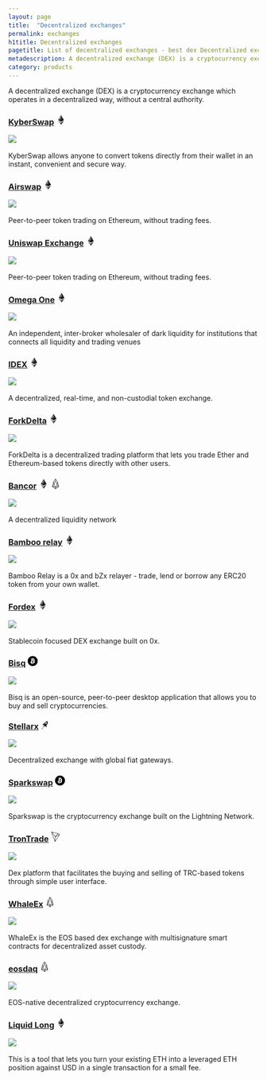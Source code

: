 ```yaml
---
layout: page
title:  "Decentralized exchanges"
permalink: exchanges
h1title: Decentralized exchanges
pagetitle: List of decentralized exchanges - best dex Decentralized exchanges    
metadescription: A decentralized exchange (DEX) is a cryptocurrency exchange which operates in a decentralized way, without a central authority.
category: products
---
```

A decentralized exchange (DEX) is a cryptocurrency exchange which operates in a decentralized way, without a central authority.

### [KyberSwap](https://kyberswap.com/swap/eth-dai) ![](/images/ether.png)

![](//image.thum.io/get/width/500/crop/600/https://kyberswap.com/swap/eth-dai)

KyberSwap allows anyone to convert tokens directly from their wallet in an instant, convenient and secure way.

### [Airswap](https://www.airswap.io/) ![](/images/ether.png)

![](//image.thum.io/get/width/500/crop/600/https://www.airswap.io/)

Peer-to-peer token trading on Ethereum, without trading fees.

### [Uniswap Exchange](https://uniswap.exchange) ![](/images/ether.png)

![](//image.thum.io/get/width/500/crop/600/https://uniswap.exchange)

Peer-to-peer token trading on Ethereum, without trading fees.

### [Omega One](https://dark.omega.one/) ![](/images/ether.png)

![](//image.thum.io/get/width/500/crop/600/https://dark.omega.one/)

An independent, inter-broker wholesaler of dark liquidity for institutions that connects all liquidity and trading venues

### [IDEX](https://auroradao.com/platform/idex/) ![](/images/ether.png)

![](//image.thum.io/get/width/500/crop/600/https://auroradao.com/platform/idex/)

A decentralized, real-time, and non-custodial token exchange.

### [ForkDelta](https://forkdelta.app/) ![](/images/ether.png)

![](//image.thum.io/get/width/500/crop/600/https://forkdelta.app/)

ForkDelta is a decentralized trading platform that lets you trade Ether and Ethereum-based tokens directly with other users.

### [Bancor](https://www.bancor.network/) ![](/images/ether.png) ![](/images/eos.png)

![](//image.thum.io/get/width/500/crop/600/https://www.bancor.network/)

A decentralized liquidity network

### [Bamboo relay](https://bamboorelay.com/) ![](/images/ether.png)

![](//image.thum.io/get/width/500/crop/600/https://bamboorelay.com/)

Bamboo Relay is a 0x and bZx relayer - trade, lend or borrow any ERC20 token from your own wallet.

### [Fordex](https://www.fordex.co/) ![](/images/ether.png)

![](//image.thum.io/get/width/500/crop/600/https://www.fordex.co/)

Stablecoin focused DEX exchange built on 0x.   

### [Bisq](https://bisq.network/) ![](/images/btc.png)

![](//image.thum.io/get/width/500/crop/600/https://bisq.network/)

Bisq is an open-source, peer-to-peer desktop application that allows you to buy and sell cryptocurrencies.

### [Stellarx](https://www.stellarx.com/) ![](/images/stellar.png)

![](//image.thum.io/get/width/500/crop/600/https://www.stellarx.com/)

Decentralized exchange with global fiat gateways.

### [Sparkswap](https://sparkswap.com/) ![](/images/btc.png)

![](//image.thum.io/get/width/500/crop/600/https://sparkswap.com/)

Sparkswap is the cryptocurrency exchange built on the Lightning Network.

### [TronTrade](https://trontrade.io/) ![](/images/tron.png)

![](//image.thum.io/get/width/500/crop/600/https://trontrade.io/)

Dex platform that facilitates the buying and selling of TRC-based tokens through simple user interface.

### [WhaleEx](https://www.whaleex.com/) ![](/images/eos.png)

![](//image.thum.io/get/width/500/crop/600/https://www.whaleex.com/)

WhaleEx is the EOS based dex exchange with multisignature smart contracts for decentralized asset custody.

### [eosdaq](https://eosdaq.com/) ![](/images/eos.png)

![](//image.thum.io/get/width/500/crop/600/https://eosdaq.com/)

EOS-native decentralized cryptocurrency exchange.

### [Liquid Long](https://liquid-long.keydonix.com/#/) ![](/images/ether.png)

![](//image.thum.io/get/width/500/crop/600/https://liquid-long.keydonix.com/#/)

This is a tool that lets you turn your existing ETH into a leveraged ETH position against USD in a single transaction for a small fee.
